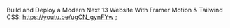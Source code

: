 Build and Deploy a Modern Next 13 Website With Framer Motion & Tailwind CSS: https://youtu.be/ugCN_gynFYw ;
